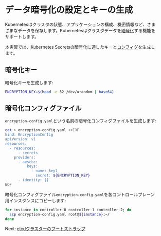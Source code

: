 # データ暗号化の設定とキーの生成

Kubernetesはクラスタの状態、アプリケーションの構成、機密情報など、さまざまなデータを保存します。Kubernetesはクラスタデータを[暗号化](https://kubernetes.io/docs/tasks/administer-cluster/encrypt-data)する機能をサポートします。

本実習では、Kubernetes Secretsの暗号化に適したキーと[コンフィグ](https://kubernetes.io/docs/tasks/administer-cluster/encrypt-data/#understanding-the-encryption-at-rest-configuration)を生成します。

## 暗号化キー

暗号化キーを生成します:

```bash
ENCRYPTION_KEY=$(head -c 32 /dev/urandom | base64)
```

## 暗号化コンフィグファイル

`encryption-config.yaml`という名前の暗号化コンフィグファイルを生成します:

```bash
cat > encryption-config.yaml <<EOF
kind: EncryptionConfig
apiVersion: v1
resources:
  - resources:
      - secrets
    providers:
      - aescbc:
          keys:
            - name: key1
              secret: ${ENCRYPTION_KEY}
      - identity: {}
EOF
```

暗号化コンフィグファイル`encryption-config.yaml`を各コントロールプレーン用インスタンスにコピーします:

```bash
for instance in controller-0 controller-1 controller-2; do
  scp encryption-config.yaml root@${instance}:~/
done
```

Next: [etcdクラスターのブートストラップ](07-bootstrapping-etcd.md)
